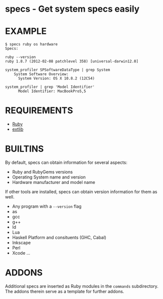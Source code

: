 # specs - Get system specs easily

# EXAMPLE

	$ specs ruby os hardware
	Specs:

	ruby --version
	ruby 1.8.7 (2012-02-08 patchlevel 358) [universal-darwin12.0]

	system_profiler SPSoftwareDataType | grep System
	    System Software Overview:
	      System Version: OS X 10.8.2 (12C54)

	system_profiler | grep 'Model Identifier'
	      Model Identifier: MacBookPro5,5

# REQUIREMENTS

* [Ruby](http://www.ruby-lang.org/)
* [extlib](http://rubygems.org/gems/extlib)

# BUILTINS

By default, specs can obtain information for several aspects:

* Ruby and RubyGems versions
* Operating System name and version
* Hardware manufacturer and model name

If other tools are installed, specs can obtain version information for them as well.

* Any program with a `--version` flag
* as
* gcc
* g++
* ld
* Lua
* Haskell Platform and consituents (GHC, Cabal)
* Inkscape
* Perl
* Xcode
...

# ADDONS

Additional specs are inserted as Ruby modules in the `commands` subdirectory. The addons therein serve as a template for further addons.